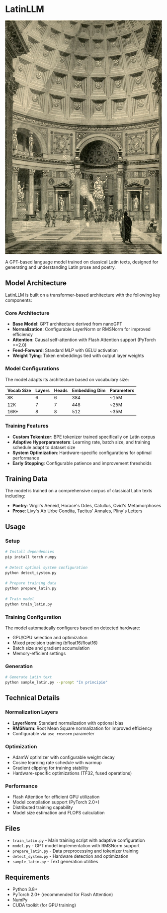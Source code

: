 # LatinLLM

![Pantheon](assets/pantheon.jpg)

A GPT-based language model trained on classical Latin texts, designed for generating and understanding Latin prose and poetry.

## Model Architecture

LatinLLM is built on a transformer-based architecture with the following key components:

### Core Architecture
- **Base Model**: GPT architecture derived from nanoGPT
- **Normalization**: Configurable LayerNorm or RMSNorm for improved efficiency
- **Attention**: Causal self-attention with Flash Attention support (PyTorch >=2.0)
- **Feed-Forward**: Standard MLP with GELU activation
- **Weight Tying**: Token embeddings tied with output layer weights

### Model Configurations
The model adapts its architecture based on vocabulary size:

| Vocab Size | Layers | Heads | Embedding Dim | Parameters |
|------------|--------|-------|---------------|------------|
| 8K         | 6      | 6     | 384          | ~15M       |
| 12K        | 7      | 7     | 448          | ~25M       |
| 16K+       | 8      | 8     | 512          | ~35M       |

### Training Features
- **Custom Tokenizer**: BPE tokenizer trained specifically on Latin corpus
- **Adaptive Hyperparameters**: Learning rate, batch size, and training schedule adapt to dataset size
- **System Optimization**: Hardware-specific configurations for optimal performance
- **Early Stopping**: Configurable patience and improvement thresholds

## Training Data

The model is trained on a comprehensive corpus of classical Latin texts including:
- **Poetry**: Virgil's Aeneid, Horace's Odes, Catullus, Ovid's Metamorphoses
- **Prose**: Livy's Ab Urbe Condita, Tacitus' Annales, Pliny's Letters

## Usage

### Setup
```bash
# Install dependencies
pip install torch numpy

# Detect optimal system configuration
python detect_system.py

# Prepare training data
python prepare_latin.py

# Train model
python train_latin.py
```

### Training Configuration
The model automatically configures based on detected hardware:
- GPU/CPU selection and optimization
- Mixed precision training (bfloat16/float16)
- Batch size and gradient accumulation
- Memory-efficient settings

### Generation
```bash
# Generate Latin text
python sample_latin.py --prompt "In principio"
```

## Technical Details

### Normalization Layers
- **LayerNorm**: Standard normalization with optional bias
- **RMSNorm**: Root Mean Square normalization for improved efficiency
- Configurable via `use_rmsnorm` parameter

### Optimization
- AdamW optimizer with configurable weight decay
- Cosine learning rate schedule with warmup
- Gradient clipping for training stability
- Hardware-specific optimizations (TF32, fused operations)

### Performance
- Flash Attention for efficient GPU utilization
- Model compilation support (PyTorch 2.0+)
- Distributed training capability
- Model size estimation and FLOPS calculation

## Files

- `train_latin.py` - Main training script with adaptive configuration
- `model.py` - GPT model implementation with RMSNorm support
- `prepare_latin.py` - Data preprocessing and tokenizer training
- `detect_system.py` - Hardware detection and optimization
- `sample_latin.py` - Text generation utilities

## Requirements

- Python 3.8+
- PyTorch 2.0+ (recommended for Flash Attention)
- NumPy
- CUDA toolkit (for GPU training)